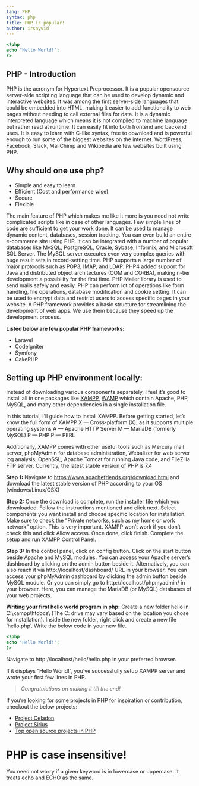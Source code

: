 ```yaml
---
lang: PHP
syntax: php
title: PHP is popular!
author: irsayvid
---
```


```php
<?php
echo "Hello World!";
?>
```

## PHP - Introduction

PHP is the acronym for Hypertext Preprocessor. It is a popular opensource server-side scripting language that can be used to develop dynamic and interactive websites. It was among the first server-side languages that could be embedded into HTML, making it easier to add functionality to web pages without needing to call external files for data. It is a dynamic interpreted language which means it is not compiled to machine language but rather read at runtime. It can easily fit into both frontend and backend uses. It is easy to learn with C-like syntax, free to download and is powerful enough to run some of the biggest websites on the internet. WordPress, Facebook, Slack, MailChimp and Wikipedia are few websites built using PHP.

## Why should one use php?

- Simple and easy to learn
- Efficient (Cost and performance wise)
- Secure
- Flexible

The main feature of PHP which makes me like it more is you need not write complicated scripts like in case of other languages. Few simple lines of code are sufficient to get your work done. It can be used to manage dynamic content, databases, session tracking. You can even build an entire e-commerce site using PHP. It can be integrated with a number of popular databases like MySQL, PostgreSQL, Oracle, Sybase, Informix, and Microsoft SQL Server. The MySQL server executes even very complex queries with huge result sets in record-setting time. PHP supports a large number of major protocols such as POP3, IMAP, and LDAP. PHP4 added support for Java and distributed object architectures (COM and CORBA), making n-tier development a possibility for the first time. PHP Mailer library is used to send mails safely and easily. PHP can perform lot of operations like form handling, file operations, database modification and cookie setting. It can be used to encrypt data and restrict users to access specific pages in your website.
A PHP framework provides a basic structure for streamlining the development of web apps. We use them because they speed up the development process.

**Listed below are few popular PHP frameworks:**

- Laravel
- CodeIgniter
- Symfony
- CakePHP

## Setting up PHP environment locally:

Instead of downloading various components separately, I feel it’s good to install all in one packages like [XAMPP]( https://www.apachefriends.org/index.html), [WAMP]( https://www.wampserver.com/en/) which contain Apache, PHP, MySQL, and many other dependencies in a single installation file.

In this tutorial, I’ll guide how to install XAMPP. Before getting started, let’s know the full form of XAMPP
X — Cross-platform (X), as it supports multiple operating systems
A — Apache HTTP Server
M — MariaDB (formerly MySQL)
P — PHP
P — PERL

Additionally, XAMPP comes with other useful tools such as Mercury mail server, phpMyAdmin for database administration, Webalizer for web server log analysis, OpenSSL, Apache Tomcat for running Java code, and FileZilla FTP server.
Currently, the latest stable version of PHP is 7.4

**Step 1:**
Navigate to https://www.apachefriends.org/download.html and download the latest stable version of PHP according to your OS (windows/Linux/OSX)

**Step 2:**
Once the download is complete, run the installer file which you downloaded. Follow the instructions mentioned and click next. Select components you want install and choose specific location for installation. Make sure to check the “Private networks, such as my home or work network” option. This is very important. XAMPP won’t work if you don’t check this and click Allow access. Once done, click finish.
Complete the setup and run XAMPP Control Panel.

**Step 3:**
In the control panel, click on config button. Click on the start button beside Apache and MySQL modules. You can access your Apache server’s dashboard by clicking on the admin button beside it. Alternatively, you can also reach it via http://localhost/dashboard/ URL in your browser.
You can access your phpMyAdmin dashboard by clicking the admin button beside MySQL module. Or you can simply go to http://localhost/phpmyadmin/ in your browser. Here, you can manage the MariaDB (or MySQL) databases of your web projects.

**Writing your first hello world program in php:**
Create a new folder hello in C:\xampp\htdocs\ (The C: drive may vary based on the location you chose for installation). Inside the new folder, right click and create a new file ‘hello.php’. Write the below code in your new file.

```php
<?php
echo "Hello World!";
?>
```

Navigate to  http://localhost/hello/hello.php in your preferred browser.

If it displays “Hello World!”, you’ve successfully setup XAMPP server and wrote your first few lines in PHP.

> *Congratulations on making it till the end!*

If you’re looking for some projects in PHP for inspiration or contribution, checkout the below projects:

- [Project Celadon](https://github.com/Webwiznitr/Project-celadon-2.0)
- [Project Sirius](https://github.com/CYBORG-NIT-ROURKELA/project-sirius)
- [Top open source projects in PHP]( https://github.com/trending/php)

# PHP is case insensitive!

You need not worry if a given keyword is in lowercase or uppercase. It treats echo and ECHO as the same.
